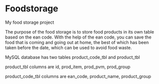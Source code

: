 # Foodstorage
My food storage project

The purpose of the food storage is to store food products in its own table based on the ean code. 
With the help of the ean code, you can save the food that is coming and going out at home, 
the best of which has been taken before the date, which can be used to avoid food waste.

MySQL database has two tables product_code_tbl and product_tbl

product_tbl columns are id, prod_item, prod_pvm, prod_group

product_code_tbl columns are ean_code, product_name, product_group
